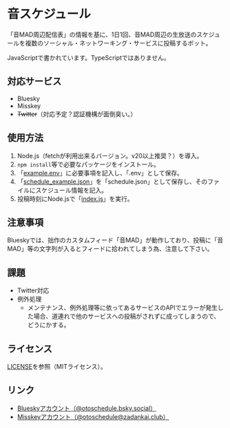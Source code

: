 # 音スケジュール

「音MAD周辺配信表」の情報を基に、1日1回、音MAD周辺の生放送のスケジュールを複数のソーシャル・ネットワーキング・サービスに投稿するボット。

JavaScriptで書かれています。TypeScriptではありません。

## 対応サービス

- Bluesky
- Misskey
- ~~Twitter~~（対応予定？認証機構が面倒臭い。）

## 使用方法

1. Node.js（fetchが利用出来るバージョン。v20以上推奨？）を導入。
2. `npm install`等で必要なパッケージをインストール。
3. 「[example.env](example.env)」に必要事項を記入し、「.env」として保存。
4. 「[schedule_example.json](schedule_example.json)」を「schedule.json」として保存し、そのファイルにスケジュール情報を記入。
4. 投稿時刻にNode.jsで「[index.js](index.js)」を実行。

## 注意事項

Blueskyでは、拙作のカスタムフィード「音MAD」が動作しており、投稿に「音MAD」等の文字列が入るとフィードに拾われてしまう為、注意して下さい。

## 課題

- Twitter対応
- 例外処理
	- メンテナンス、例外処理等に依ってあるサービスのAPIでエラーが発生した場合、道連れで他のサービスへの投稿がされずに成ってしまうので、どうにかする。

## ライセンス

[LICENSE](LICENSE)を参照（MITライセンス）。

## リンク

- [Blueskyアカウント（@otoschedule.bsky.social）](https://bsky.app/profile/otoschedule.bsky.social)
- [Misskeyアカウント（@otoschedule@zadankai.club）](https://zadankai.club/@otoschedule)